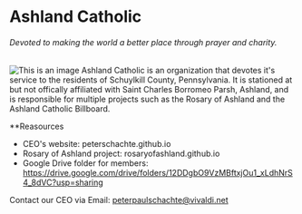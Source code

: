 # Ashland Catholic
###### *Devoted to making the world a better place through prayer and charity.*
![This is an image](https://lh3.googleusercontent.com/pw/AMWts8BDvpcAR4pZa4VVMbQwNDy95mDc2ADV8U7h4Pxq7pSwgfR25eOxbFlZ6ogLI8Slb_bV0fAe-Ms4IE1qb92FIwhBJaczpT9lj3Vo-6cg8GSn3-86OTH3o5z-fOl4rRjl3W_WakuU2rSrMzzPG-VuZtNu=w960-h720-no?authuser=0)
Ashland Catholic is an organization that devotes it's service to the residents of Schuylkill County, Pennsylvania. It is stationed at but not offically affiliated with Saint Charles Borromeo Parsh, Ashland, and is responsible for multiple projects such as the Rosary of Ashland and the Ashland Catholic Billboard.

**Reasources
- CEO's website: peterschachte.github.io
- Rosary of Ashland project: rosaryofashland.github.io
- Google Drive folder for members: https://drive.google.com/drive/folders/12DDgbO9VzMBftxjOu1_xLdhNrS4_8dVC?usp=sharing

Contact our CEO via Email: peterpaulschachte@vivaldi.net
